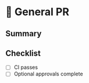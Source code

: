# 🧩 General PR

## Summary

<!-- What does this PR do? -->

## Checklist

- [ ] CI passes
- [ ] Optional approvals complete
